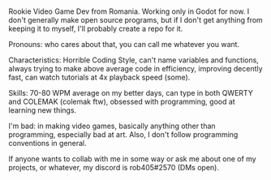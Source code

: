 ###

<!--
**roby405/roby405** is a ✨ _special_ ✨ repository because its `README.md` (this file) appears on your GitHub profile.

Here are some ideas to get you started:

- 🔭 I’m currently working on ...
- 🌱 I’m currently learning ...
- 👯 I’m looking to collaborate on ...
- 🤔 I’m looking for help with ...
- 💬 Ask me about ...
- 📫 How to reach me: ...
- 😄 Pronouns: ...
- ⚡ Fun fact: ...
-->

Rookie Video Game Dev from Romania. Working only in Godot for now. I don't generally make open source programs, but if I don't get anything from keeping it to myself, I'll probably create a repo for it.

Pronouns: who cares about that, you can call me whatever you want.

Characteristics: Horrible Coding Style, can't name variables and functions, always trying to make above average code in efficiency, improving decently fast, can watch tutorials at 4x playback speed (some).

Skills: 70-80 WPM average on my better days, can type in both QWERTY and COLEMAK (colemak ftw), obsessed with programming, good at learning new things.

I'm bad: in making video games, basically anything other than programming, especially bad at art. Also, I don't follow programming conventions in general.

If anyone wants to collab with me in some way or ask me about one of my projects, or whatever, my discord is rob405#2570 (DMs open).
